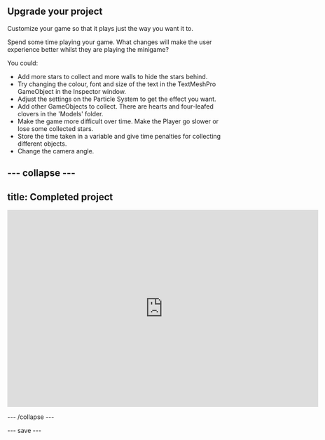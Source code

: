 ## Upgrade your project

Customize your game so that it plays just the way you want it to.

Spend some time playing your game. What changes will make the user experience better whilst they are playing the minigame?

You could:
+ Add more stars to collect and more walls to hide the stars behind.
+ Try changing the colour, font and size of the text in the TextMeshPro GameObject in the Inspector window.
+ Adjust the settings on the Particle System to get the effect you want. 
+ Add other GameObjects to collect. There are hearts and four-leafed clovers in the 'Models' folder. 
+ Make the game more difficult over time. Make the Player go slower or lose some collected stars. 
+ Store the time taken in a variable and give time penalties for collecting different objects. 
+ Change the camera angle. 

--- collapse ---
---
title: Completed project
---

<iframe allowtransparency="true" width="710" height="450" src="https://star-collector-extended.rpfilt.repl.co" frameborder="0"></iframe>

--- /collapse ---

--- save ---